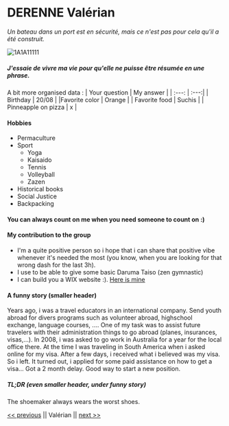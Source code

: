 # DERENNE Valérian

_Un bateau dans un port est en sécurité, mais ce n'est pas pour cela qu'il a été construit._

![1A1A11111](https://user-images.githubusercontent.com/70646854/93339369-c922ba80-f82b-11ea-9d14-a701553ad159.jpg)

##### J'essaie de vivre ma vie pour qu'elle ne puisse être résumée en une phrase.

A bit more organised data : 
| Your question | My answer |
| :---: | :---:|
| Birthday | 20/08  |
|Favorite color | Orange  |
| Favorite food | Suchis |
| Pinneapple on pizza | x |

#### Hobbies

- Permaculture
- Sport 
  - Yoga
  - Kaisaido
  - Tennis
  - Volleyball
  - Zazen
- Historical books
- Social Justice
- Backpacking

#### You can always count on me when you need someone to count on :)

#### My contribution to the group

- I'm a quite positive person so i hope that i can share that positive vibe whenever it's needed the most (you know, when you are looking for that wrong dash for the last 3h). 
- I use to be able to give some basic Daruma Taiso (zen gymnastic)
- I can build you a WIX website :). [Here is mine](https://www.socialgoombah.be)

#### A funny story (smaller header)

Years ago, i was a travel educators in an international company. Send youth abroad for divers programs such as volunteer abroad, highschool exchange, language courses, .... One of my task was to assist future travelers with their administration things to go abroad (planes, insurances, visas,...). In 2008, i was asked to go work in Australia for a year for the local office there. At the time I was traveling in South America when i asked online for my visa. After a few days, i received what i believed was my visa. So i left. It turned out, i applied for some paid assistance on how to get a visa... Got a 2 month delay. Good way to start a new position.

##### TL;DR (even smaller header, under funny story)

The shoemaker always wears the worst shoes.

[<< previous](https://github.com/THIBRUYS/MARKDOWN-CHALLENGE/blob/master/README.md) || Valérian || [next >>](https://github.com/Makraiyassin/markdown-challenge)
